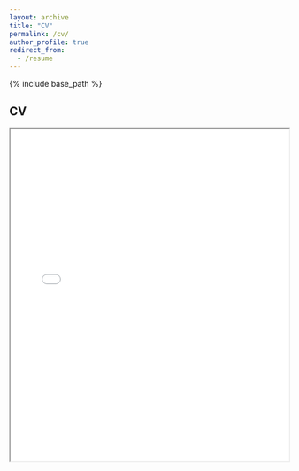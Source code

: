```yaml
---
layout: archive
title: "CV"
permalink: /cv/
author_profile: true
redirect_from:
  - /resume
---
```


{% include base_path %}

## CV

<iframe src="URL_TO_YOUR_PDF" width="100%" height="600px">
    This browser does not support PDFs. Please download the PDF to view it: <a href=" http://danazhang2023.github.io/files/resume2 (3).pdf">Download PDF</a>
</iframe>

